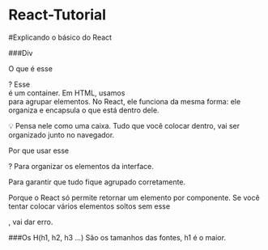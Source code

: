 # React-Tutorial

#Explicando o básico do React

###Div

 O que é esse <div>?
Esse <div> é um container. Em HTML, usamos <div> para agrupar elementos. No React, ele funciona da mesma forma: ele organiza e encapsula o que está dentro dele.

💡 Pensa nele como uma caixa. Tudo que você colocar dentro, vai ser organizado junto no navegador.

Por que usar esse <div>?
Para organizar os elementos da interface.

Para garantir que tudo fique agrupado corretamente.

Porque o React só permite retornar um elemento por componente. Se você tentar colocar vários elementos soltos sem esse <div>, vai dar erro.

###Os H(h1, h2, h3 ...)
 São os tamanhos das fontes, h1 é o maior.